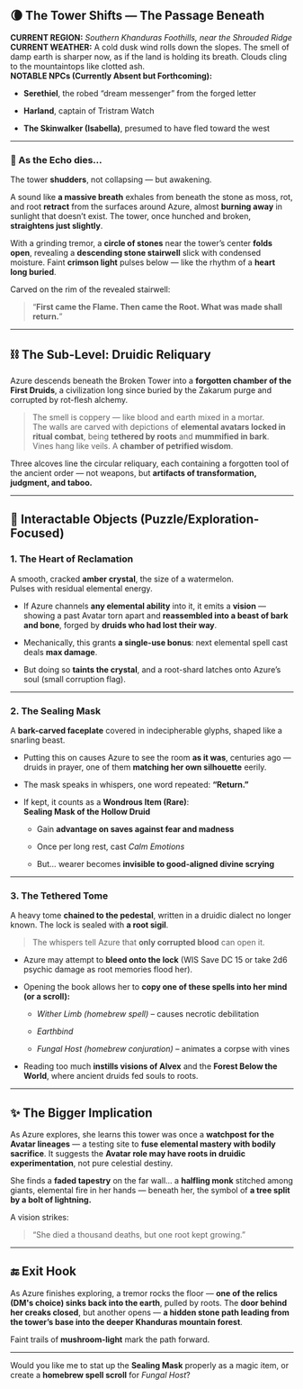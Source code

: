## 🌘 The Tower Shifts — The Passage Beneath

**CURRENT REGION:** _Southern Khanduras Foothills, near the Shrouded Ridge_  
**CURRENT WEATHER:** A cold dusk wind rolls down the slopes. The smell of damp earth is sharper now, as if the land is holding its breath. Clouds cling to the mountaintops like clotted ash.  
**NOTABLE NPCs (Currently Absent but Forthcoming):**

- **Serethiel**, the robed “dream messenger” from the forged letter
    
- **Harland**, captain of Tristram Watch
    
- **The Skinwalker (Isabella)**, presumed to have fled toward the west
    

---

### 🧱 As the Echo dies…

The tower **shudders**, not collapsing — but awakening.

A sound like **a massive breath** exhales from beneath the stone as moss, rot, and root **retract** from the surfaces around Azure, almost **burning away** in sunlight that doesn’t exist. The tower, once hunched and broken, **straightens just slightly**.

With a grinding tremor, a **circle of stones** near the tower’s center **folds open**, revealing a **descending stone stairwell** slick with condensed moisture. Faint **crimson light** pulses below — like the rhythm of a **heart long buried**.

Carved on the rim of the revealed stairwell:

> “**First came the Flame. Then came the Root. What was made shall return.**”

---

## ⛓️ The Sub-Level: Druidic Reliquary

Azure descends beneath the Broken Tower into a **forgotten chamber of the First Druids**, a civilization long since buried by the Zakarum purge and corrupted by rot-flesh alchemy.

> The smell is coppery — like blood and earth mixed in a mortar.  
> The walls are carved with depictions of **elemental avatars locked in ritual combat**, being **tethered by roots** and **mummified in bark**.  
> Vines hang like veils. A **chamber of petrified wisdom**.

Three alcoves line the circular reliquary, each containing a forgotten tool of the ancient order — not weapons, but **artifacts of transformation, judgment, and taboo.**

---

## 🪬 Interactable Objects (Puzzle/Exploration-Focused)

### 1. **The Heart of Reclamation**

A smooth, cracked **amber crystal**, the size of a watermelon.  
Pulses with residual elemental energy.

- If Azure channels **any elemental ability** into it, it emits a **vision** — showing a past Avatar torn apart and **reassembled into a beast of bark and bone**, forged by **druids who had lost their way**.
    
- Mechanically, this grants **a single-use bonus**: next elemental spell cast deals **max damage**.
    
- But doing so **taints the crystal**, and a root-shard latches onto Azure’s soul (small corruption flag).
    

---

### 2. **The Sealing Mask**

A **bark-carved faceplate** covered in indecipherable glyphs, shaped like a snarling beast.

- Putting this on causes Azure to see the room **as it was**, centuries ago — druids in prayer, one of them **matching her own silhouette** eerily.
    
- The mask speaks in whispers, one word repeated: **“Return.”**
    
- If kept, it counts as a **Wondrous Item (Rare)**:  
    **Sealing Mask of the Hollow Druid**
    
    - Gain **advantage on saves against fear and madness**
        
    - Once per long rest, cast _Calm Emotions_
        
    - But… wearer becomes **invisible to good-aligned divine scrying**
        

---

### 3. **The Tethered Tome**

A heavy tome **chained to the pedestal**, written in a druidic dialect no longer known. The lock is sealed with **a root sigil**.

> The whispers tell Azure that **only corrupted blood** can open it.

- Azure may attempt to **bleed onto the lock** (WIS Save DC 15 or take 2d6 psychic damage as root memories flood her).
    
- Opening the book allows her to **copy one of these spells into her mind (or a scroll):**
    
    - _Wither Limb (homebrew spell)_ – causes necrotic debilitation
        
    - _Earthbind_
        
    - _Fungal Host (homebrew conjuration)_ – animates a corpse with vines
        
- Reading too much **instills visions of Alvex** and the **Forest Below the World**, where ancient druids fed souls to roots.
    

---

## ✨ The Bigger Implication

As Azure explores, she learns this tower was once a **watchpost for the Avatar lineages** — a testing site to **fuse elemental mastery with bodily sacrifice**. It suggests the **Avatar role may have roots in druidic experimentation**, not pure celestial destiny.

She finds a **faded tapestry** on the far wall… a **halfling monk** stitched among giants, elemental fire in her hands — beneath her, the symbol of **a tree split by a bolt of lightning.**

A vision strikes:

> “She died a thousand deaths, but one root kept growing.”

---

## 🔚 Exit Hook

As Azure finishes exploring, a tremor rocks the floor — **one of the relics (DM's choice) sinks back into the earth**, pulled by roots. The **door behind her creaks closed**, but another opens — **a hidden stone path leading from the tower’s base into the deeper Khanduras mountain forest**.

Faint trails of **mushroom-light** mark the path forward.

---

Would you like me to stat up the **Sealing Mask** properly as a magic item, or create a **homebrew spell scroll** for _Fungal Host_?